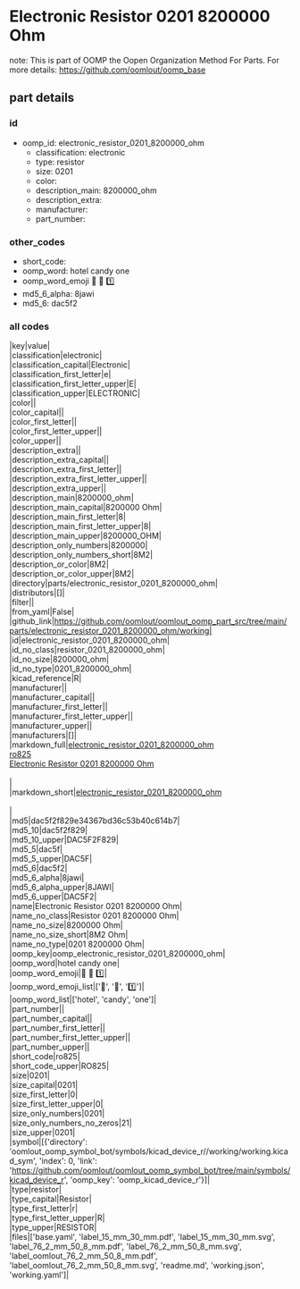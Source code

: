 # Electronic Resistor 0201 8200000 Ohm  

note: This is part of OOMP the Oopen Organization Method For Parts. For more details: https://github.com/oomlout/oomp_base

##  part details





### id
* oomp_id: electronic_resistor_0201_8200000_ohm
  * classification: electronic
  * type: resistor
  * size: 0201
  * color: 
  * description_main: 8200000_ohm
  * description_extra: 
  * manufacturer: 
  * part_number: 

### other_codes
* short_code: 
* oomp_word: hotel candy one
* oomp_word_emoji :hotel: :candy: :one:
* md5_6_alpha: 8jawi
* md5_6: dac5f2

### all codes 
|key|value|  
|classification|electronic|  
|classification_capital|Electronic|  
|classification_first_letter|e|  
|classification_first_letter_upper|E|  
|classification_upper|ELECTRONIC|  
|color||  
|color_capital||  
|color_first_letter||  
|color_first_letter_upper||  
|color_upper||  
|description_extra||  
|description_extra_capital||  
|description_extra_first_letter||  
|description_extra_first_letter_upper||  
|description_extra_upper||  
|description_main|8200000_ohm|  
|description_main_capital|8200000 Ohm|  
|description_main_first_letter|8|  
|description_main_first_letter_upper|8|  
|description_main_upper|8200000_OHM|  
|description_only_numbers|8200000|  
|description_only_numbers_short|8M2|  
|description_or_color|8M2|  
|description_or_color_upper|8M2|  
|directory|parts/electronic_resistor_0201_8200000_ohm|  
|distributors|[]|  
|filter||  
|from_yaml|False|  
|github_link|https://github.com/oomlout/oomlout_oomp_part_src/tree/main/parts/electronic_resistor_0201_8200000_ohm/working|  
|id|electronic_resistor_0201_8200000_ohm|  
|id_no_class|resistor_0201_8200000_ohm|  
|id_no_size|8200000_ohm|  
|id_no_type|0201_8200000_ohm|  
|kicad_reference|R|  
|manufacturer||  
|manufacturer_capital||  
|manufacturer_first_letter||  
|manufacturer_first_letter_upper||  
|manufacturer_upper||  
|manufacturers|[]|  
|markdown_full|[electronic_resistor_0201_8200000_ohm](https://github.com/oomlout/oomlout_oomp_part_src/tree/main/parts/electronic_resistor_0201_8200000_ohm/working)<br>[ro825](https://github.com/oomlout/oomlout_oomp_part_src/tree/main/parts/electronic_resistor_0201_8200000_ohm/working)<br>[Electronic Resistor 0201 8200000 Ohm](https://github.com/oomlout/oomlout_oomp_part_src/tree/main/parts/electronic_resistor_0201_8200000_ohm/working)<br><br>|  
|markdown_short|[electronic_resistor_0201_8200000_ohm](https://github.com/oomlout/oomlout_oomp_part_src/tree/main/parts/electronic_resistor_0201_8200000_ohm/working)<br><br>|  
|md5|dac5f2f829e34367bd36c53b40c614b7|  
|md5_10|dac5f2f829|  
|md5_10_upper|DAC5F2F829|  
|md5_5|dac5f|  
|md5_5_upper|DAC5F|  
|md5_6|dac5f2|  
|md5_6_alpha|8jawi|  
|md5_6_alpha_upper|8JAWI|  
|md5_6_upper|DAC5F2|  
|name|Electronic Resistor 0201 8200000 Ohm|  
|name_no_class|Resistor 0201 8200000 Ohm|  
|name_no_size|8200000 Ohm|  
|name_no_size_short|8M2 Ohm|  
|name_no_type|0201 8200000 Ohm|  
|oomp_key|oomp_electronic_resistor_0201_8200000_ohm|  
|oomp_word|hotel candy one|  
|oomp_word_emoji|:hotel: :candy: :one:|  
|oomp_word_emoji_list|[':hotel:', ':candy:', ':one:']|  
|oomp_word_list|['hotel', 'candy', 'one']|  
|part_number||  
|part_number_capital||  
|part_number_first_letter||  
|part_number_first_letter_upper||  
|part_number_upper||  
|short_code|ro825|  
|short_code_upper|RO825|  
|size|0201|  
|size_capital|0201|  
|size_first_letter|0|  
|size_first_letter_upper|0|  
|size_only_numbers|0201|  
|size_only_numbers_no_zeros|21|  
|size_upper|0201|  
|symbol|[{'directory': 'oomlout_oomp_symbol_bot/symbols/kicad_device_r//working/working.kicad_sym', 'index': 0, 'link': 'https://github.com/oomlout/oomlout_oomp_symbol_bot/tree/main/symbols/kicad_device_r', 'oomp_key': 'oomp_kicad_device_r'}]|  
|type|resistor|  
|type_capital|Resistor|  
|type_first_letter|r|  
|type_first_letter_upper|R|  
|type_upper|RESISTOR|  
|files|['base.yaml', 'label_15_mm_30_mm.pdf', 'label_15_mm_30_mm.svg', 'label_76_2_mm_50_8_mm.pdf', 'label_76_2_mm_50_8_mm.svg', 'label_oomlout_76_2_mm_50_8_mm.pdf', 'label_oomlout_76_2_mm_50_8_mm.svg', 'readme.md', 'working.json', 'working.yaml']|  
